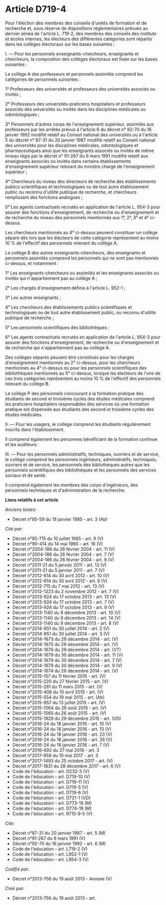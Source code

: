 # Article D719-4

Pour l'élection des membres des conseils d'unités de formation et de recherche et, sous réserve de dispositions
réglementaires prévues au dernier alinéa de l'article L. 719-2, des membres des conseils des instituts et écoles internes,
les électeurs des différentes catégories sont répartis dans les collèges électoraux sur les bases suivantes : 

I. ― Pour les personnels enseignants-chercheurs, enseignants et chercheurs, la composition des collèges électoraux est fixée
sur les bases suivantes : 

Le collège A des professeurs et personnels assimilés comprend les catégories de personnels suivantes : 

1° Professeurs des universités et professeurs des universités associés ou invités ; 

2° Professeurs des universités-praticiens hospitaliers et professeurs associés des universités ou invités dans les
disciplines médicales ou odontologiques ; 

3° Personnels d'autres corps de l'enseignement supérieur, assimilés aux professeurs par les arrêtés prévus à l'article 6 du
décret n° 92-70 du 16 janvier 1992 modifié relatif au Conseil national des universités ou à l'article 5 du décret n° 87-31 du
20 janvier 1987 modifié relatif au Conseil national des universités pour les disciplines médicales, odontologiques et
pharmaceutiques ainsi que les enseignants associés ou invités de même niveau régis par le décret n° 91-267 du 6 mars 1991
modifié relatif aux enseignants associés ou invités dans certains établissements d'enseignement supérieur relevant du
ministre chargé de l'enseignement supérieur ; 

4° Chercheurs du niveau des directeurs de recherche des établissements publics scientifiques et technologiques ou de tout
autre établissement public ou reconnu d'utilité publique de recherche, et chercheurs remplissant des fonctions analogues ; 

5° Les agents contractuels recrutés en application de l'article L. 954-3 pour assurer des fonctions d'enseignement, de
recherche ou d'enseignement et de recherche du niveau des personnels mentionnés aux 1°, 2°, 3° et 4° ci-dessus. 

Les chercheurs mentionnés au 4° ci-dessus peuvent constituer un collège séparé dès lors que les électeurs de cette catégorie
représentent au moins 10 % de l'effectif des personnels relevant du collège A. 

Le collège B des autres enseignants-chercheurs, des enseignants et personnels assimilés comprend les personnels qui ne sont
pas mentionnés ci-dessus, et notamment : 

1° Les enseignants-chercheurs ou assimilés et les enseignants associés ou invités qui n'appartiennent pas au collège A ; 

2° Les chargés d'enseignement définis à l'article L. 952-1 ; 

3° Les autres enseignants ; 

4° Les chercheurs des établissements publics scientifiques et technologiques ou de tout autre établissement public, ou
reconnu d'utilité publique de recherche ; 

5° Les personnels scientifiques des bibliothèques ; 

6° Les agents contractuels recrutés en application de l'article L. 954-3 pour assurer des fonctions d'enseignement, de
recherche ou d'enseignement et de recherche qui n'appartiennent pas au collège A. 

Des collèges séparés peuvent être constitués pour les chargés d'enseignement mentionnés au 2° ci-dessus, pour les chercheurs
mentionnés au 4° ci-dessus ou pour les personnels scientifiques des bibliothèques mentionnés au 5° ci-dessus, lorsque les
électeurs de l'une de ces trois catégories représentent au moins 10 % de l'effectif des personnels relevant du collège B. 

Le collège P des personnels concourant à la formation pratique des étudiants de second et troisième cycles des études
médicales comprend les praticiens hospitaliers responsables des services où une formation pratique est dispensée aux
étudiants des second et troisième cycles des études médicales. 

II. ― Pour les usagers, le collège comprend les étudiants régulièrement inscrits dans l'établissement. 

Il comprend également les personnes bénéficiant de la formation continue et les auditeurs. 

III. ― Pour les personnels administratifs, techniques, ouvriers et de service, le collège comprend les personnels ingénieurs,
administratifs, techniques, ouvriers et de service, les personnels des bibliothèques autres que les personnels scientifiques
des bibliothèques et les personnels des services sociaux et de santé. 

Il comprend également les membres des corps d'ingénieurs, des personnels techniques et d'administration de la recherche.

**Liens relatifs à cet article**

_Anciens textes_:

  - Décret n°85-59 du 18 janvier 1985 - art. 3 (Ab)

_Cité par_:

  - Décret n°85-715 du 10 juillet 1985 - art. 9 (V)
  - Décret n°90-414 du 14 mai 1990 - art. 16 (V)
  - Décret n°2004-186 du 26 février 2004 - art. 11 (V)
  - Décret n°2004-186 du 26 février 2004 - art. 7 (V)
  - Décret n°2004-186 du 26 février 2004 - art. 9 (V)
  - Décret n°2011-21 du 5 janvier 2011 - art. 13 (V)
  - Décret n°2011-21 du 5 janvier 2011 - art. 7 (V)
  - Décret n°2012-614 du 30 avril 2012 - art. 10 (V)
  - Décret n°2012-614 du 30 avril 2012 - art. 6 (V)
  - Décret n°2012-715 du 7 mai 2012 - art. 13 (V)
  - Décret n°2012-1223 du 2 novembre 2012 - art. 7 (V)
  - Décret n°2013-924 du 17 octobre 2013 - art. 13 (V)
  - Décret n°2013-924 du 17 octobre 2013 - art. 7 (V)
  - Décret n°2013-924 du 17 octobre 2013 - art. 9 (V)
  - Décret n°2013-1140 du 9 décembre 2013 - art. 10 (V)
  - Décret n°2013-1140 du 9 décembre 2013 - art. 14 (V)
  - Décret n°2013-1140 du 9 décembre 2013 - art. 8 (V)
  - Décret n°2014-851 du 30 juillet 2014 - art. 2 (V)
  - Décret n°2014-851 du 30 juillet 2014 - art. 3 (V)
  - Décret n°2014-1673 du 29 décembre 2014 - art. (V)
  - Décret n°2014-1675 du 29 décembre 2014 - art. (V)
  - Décret n°2014-1676 du 29 décembre 2014 - art. (VT)
  - Décret n°2014-1679 du 30 décembre 2014 - art. 11 (V)
  - Décret n°2014-1679 du 30 décembre 2014 - art. 7 (V)
  - Décret n°2014-1679 du 30 décembre 2014 - art. 9 (V)
  - Décret n°2014-1674 du 29 décembre 2014 - art. (V)
  - Décret n°2015-157 du 11 février 2015 - art. (V)
  - Décret n°2015-220 du 27 février 2015 - art. (V)
  - Décret n°2015-281 du 11 mars 2015 - art. (V)
  - Décret n°2015-408 du 10 avril 2015 - art. (V)
  - Décret n°2015-554 du 19 mai 2015 - art. (Ab)
  - Décret n°2015-857 du 13 juillet 2015 - art. (V)
  - Décret n°2015-1064 du 26 août 2015 - art. (V)
  - Décret n°2015-1065 du 26 août 2015 - art. (V)
  - Décret n°2015-1829 du 29 décembre 2015 - art. (VD)
  - Décret n°2016-24 du 18 janvier 2016 - art. 10 (V)
  - Décret n°2016-24 du 18 janvier 2016 - art. 13 (V)
  - Décret n°2016-24 du 18 janvier 2016 - art. 23 (V)
  - Décret n°2016-24 du 18 janvier 2016 - art. 26 (V)
  - Décret n°2016-24 du 18 janvier 2016 - art. 7 (V)
  - Décret n°2016-692 du 27 mai 2016 - art. 3
  - Décret n°2017-959 du 10 mai 2017 - art. 3
  - Décret n°2017-1493 du 25 octobre 2017 - art. (V)
  - Décret n°2017-1831 du 28 décembre 2017 - art. 6 (V)
  - Code de l'éducation - art. D232-3 (V)
  - Code de l'éducation - art. D719-10 (V)
  - Code de l'éducation - art. D719-11 (V)
  - Code de l'éducation - art. D719-5 (V)
  - Code de l'éducation - art. D719-6 (V)
  - Code de l'éducation - art. D721-1 (VD)
  - Code de l'éducation - art. D773-19 (M)
  - Code de l'éducation - art. D774-19 (M)
  - Code de l'éducation - art. R715-9-5 (V)

_Cite_:

  - Décret n°87-31 du 20 janvier 1987 - art. 5 (M)
  - Décret n°91-267 du 6 mars 1991 (V)
  - Décret n°92-70 du 16 janvier 1992 - art. 6 (M)
  - Code de l'éducation - art. L719-2 (V)
  - Code de l'éducation - art. L952-1 (V)
  - Code de l'éducation - art. L954-3 (V)

_Codifié par_:

  - Décret n°2013-756 du 19 août 2013 -  Annexe (V)

_Créé par_:

  - Décret n°2013-756 du 19 août 2013 - art.
